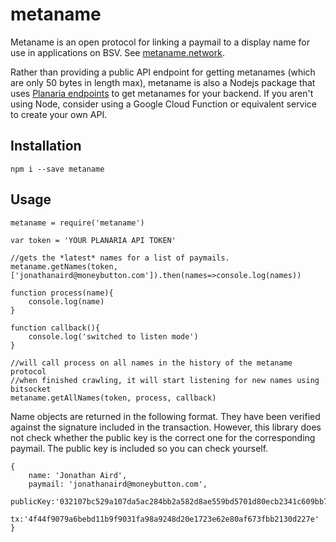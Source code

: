 # metaname
 
Metaname is an open protocol for linking a paymail to a display name for use in applications on BSV. 
See [metaname.network](https://www.metaname.network). 
 
Rather than providing a public API endpoint for getting metanames (which are only 50 bytes in length max), metaname is also a Nodejs package that uses [Planaria endpoints](https://grid.planaria.network/) to get metanames for your backend. If you aren't using Node, consider using
a Google Cloud Function or equivalent service to create your own API. 
 
## Installation 
 
`npm i --save metaname` 
 
## Usage 
 
```
metaname = require('metaname') 
 
var token = 'YOUR PLANARIA API TOKEN'

//gets the *latest* names for a list of paymails.  
metaname.getNames(token, ['jonathanaird@moneybutton.com']).then(names=>console.log(names)) 
 
function process(name){
    console.log(name)
} 
 
function callback(){
    console.log('switched to listen mode')
}

//will call process on all names in the history of the metaname protocol
//when finished crawling, it will start listening for new names using bitsocket
metaname.getAllNames(token, process, callback) 
```
 
Name objects are returned in the following format. They have been verified
against the signature included in the transaction. However, this library
does not check whether the public key is the correct one for the corresponding
paymail. The public key is included so you can check yourself. 
 
```
{
    name: 'Jonathan Aird',
    paymail: 'jonathanaird@moneybutton.com',
    publicKey:'032107bc529a107da5ac284bb2a582d8ae559bd5701d80ecb2341c609bb7765c50',
    tx:'4f44f9079a6bebd11b9f9031fa98a9248d20e1723e62e80af673fbb2130d227e'
}
```